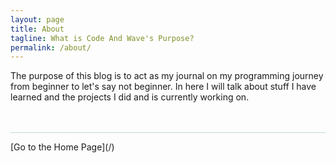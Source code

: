 ```yaml
---
layout: page
title: About
tagline: What is Code And Wave's Purpose?
permalink: /about/
---
```


The purpose of this blog is to act as my journal on my programming journey from beginner to let's say not beginner. In here I will talk about stuff I have learned and the projects I did and is currently working on.
<br />
<br />
<br />
<hr style="background-color:rgba(21, 126, 114, 0.295); color:rgba(21, 126, 114, 0.315);width: 100%;" />
<!-- 
[Go to the Home Page]({{ site.baseurl }}/index) -->
[Go to the Home Page](/)